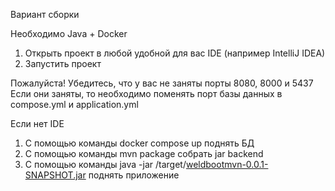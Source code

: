 Вариант сборки

Необходимо Java + Docker
1. Открыть проект в любой удобной для вас IDE (например IntelliJ IDEA)
2. Запустить проект

Пожалуйста! Убедитесь, что у вас не заняты порты 8080, 8000 и 5437
Если они заняты, то необходимо поменять порт базы данных в compose.yml и application.yml

Если нет IDE
1. С помощью команды docker compose up поднять БД
2. С помощью команды mvn package собрать jar backend
3. С помощью команды java -jar /target/[weldbootmvn-0.0.1-SNAPSHOT.jar](target%2Fweldbootmvn-0.0.1-SNAPSHOT.jar) поднять приложение
